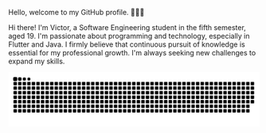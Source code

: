 Hello, welcome to my GitHub profile. 👨🏻‍💻

Hi there! I'm Victor, a Software Engineering student in the fifth semester, aged 19. I'm passionate about programming and technology, especially in Flutter and Java. I firmly believe that continuous pursuit of knowledge is essential for my professional growth. I'm always seeking new challenges to expand my skills.

![Snake animation](https://github.com/victormuller55/victormuller55/blob/output/github-user-contribution.svg)
